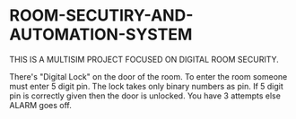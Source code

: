 # ROOM-SECUTIRY-AND-AUTOMATION-SYSTEM

THIS IS A MULTISIM PROJECT FOCUSED ON DIGITAL ROOM SECURITY.


There's "Digital Lock" on the door of the room. To enter the room someone must enter 5 digit pin.
The lock takes only binary numbers as pin. If 5 digit pin is correctly given then the door is unlocked.
You have 3 attempts else ALARM goes off.
